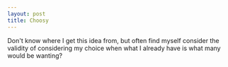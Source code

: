 ```yaml
---
layout: post
title: Choosy
---
```


Don't know where I get this idea from, but often find myself consider the validity of considering my choice when what I already have is what many would be wanting? 